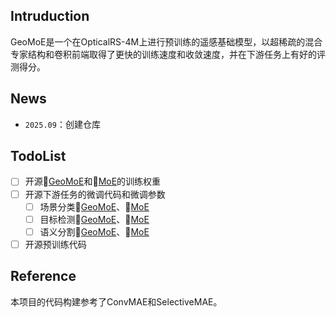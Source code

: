 ## Intruduction

GeoMoE是一个在OpticalRS-4M上进行预训练的遥感基础模型，以超稀疏的混合专家结构和卷积前端取得了更快的训练速度和收敛速度，并在下游任务上有好的评测得分。

## News

- `2025.09`：创建仓库

## TodoList

- [ ] 开源🤗[GeoMoE]()和🤗[MoE]()的训练权重
- [ ] 开源下游任务的微调代码和微调参数
  - [ ] 场景分类🤗[GeoMoE]()、🤗[MoE]()
  - [ ] 目标检测🤗[GeoMoE]()、🤗[MoE]()
  - [ ] 语义分割🤗[GeoMoE]()、🤗[MoE]()
- [ ] 开源预训练代码

## Reference

本项目的代码构建参考了ConvMAE和SelectiveMAE。

